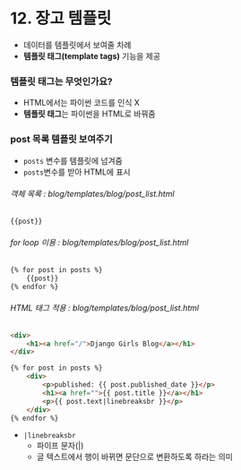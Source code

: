 # 12. 장고 템플릿

- 데이터를 템플릿에서 보여줄 차례
- **템플릿 태그(template tags)** 기능을 제공



### 템플릿 태그는 무엇인가요?

- HTML에서는 파이썬 코드를 인식 X
- **템플릿 태그**는 파이썬을 HTML로 바꿔줌



### post 목록 템플릿 보여주기

- `posts` 변수를 템플릿에 넘겨줌
- `posts`변수를 받아 HTML에 표시



###### 객체 목록 : blog/templates/blog/post_list.html

```html
{{post}}
```



###### for loop 이용 : blog/templates/blog/post_list.html 

```html
{% for post in posts %}
	{{post}}
{% endfor %}
```



###### HTML 태그 적용 : blog/templates/blog/post_list.html 

```html
<div>
    <h1><a href="/">Django Girls Blog</a></h1>
</div>

{% for post in posts %}
    <div>
        <p>published: {{ post.published_date }}</p>
        <h1><a href="">{{ post.title }}</a></h1>
        <p>{{ post.text|linebreaksbr }}</p>
    </div>
{% endfor %}
```

- `|linebreaksbr`
  - 파이프 문자(|)
  - 글 텍스트에서 행이 바뀌면 문단으로 변환하도록 하라는 의미

